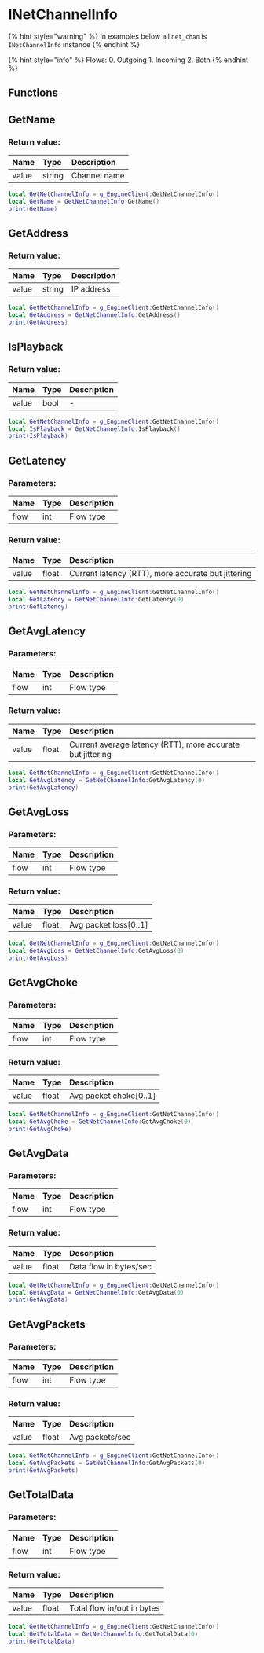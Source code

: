 # INetChannelInfo

{% hint style="warning" %}
In examples below all `net_chan` is `INetChannelInfo` instance
{% endhint %}

{% hint style="info" %}
Flows: 0. Outgoing 1. Incoming 2. Both
{% endhint %}

## Functions

## GetName

### Return value:

| Name | Type | Description |
| :--- | :--- | :--- |
| value | string | Channel name |

```lua
local GetNetChannelInfo = g_EngineClient:GetNetChannelInfo()
local GetName = GetNetChannelInfo:GetName()
print(GetName)
```

## GetAddress

### Return value:

| Name | Type | Description |
| :--- | :--- | :--- |
| value | string | IP address |

```lua
local GetNetChannelInfo = g_EngineClient:GetNetChannelInfo()
local GetAddress = GetNetChannelInfo:GetAddress()
print(GetAddress)
```

## IsPlayback

### Return value:

| Name | Type | Description |
| :--- | :--- | :--- |
| value | bool | - |

```lua
local GetNetChannelInfo = g_EngineClient:GetNetChannelInfo()
local IsPlayback = GetNetChannelInfo:IsPlayback()
print(IsPlayback)
```

## GetLatency

### Parameters:

| Name | Type | Description |
| :--- | :--- | :--- |
| flow | int | Flow type |

### Return value:

| Name | Type | Description |
| :--- | :--- | :--- |
| value | float | Current latency \(RTT\), more accurate but jittering |

```lua
local GetNetChannelInfo = g_EngineClient:GetNetChannelInfo()
local GetLatency = GetNetChannelInfo:GetLatency(0)
print(GetLatency)
```

## GetAvgLatency

### Parameters:

| Name | Type | Description |
| :--- | :--- | :--- |
| flow | int | Flow type |

### Return value:

| Name | Type | Description |
| :--- | :--- | :--- |
| value | float | Current average latency \(RTT\), more accurate but jittering |

```lua
local GetNetChannelInfo = g_EngineClient:GetNetChannelInfo()
local GetAvgLatency = GetNetChannelInfo:GetAvgLatency(0)
print(GetAvgLatency)
```

## GetAvgLoss

### Parameters:

| Name | Type | Description |
| :--- | :--- | :--- |
| flow | int | Flow type |

### Return value:

| Name | Type | Description |
| :--- | :--- | :--- |
| value | float | Avg packet loss\[0..1\] |

```lua
local GetNetChannelInfo = g_EngineClient:GetNetChannelInfo()
local GetAvgLoss = GetNetChannelInfo:GetAvgLoss(0)
print(GetAvgLoss)
```

## GetAvgChoke

### Parameters:

| Name | Type | Description |
| :--- | :--- | :--- |
| flow | int | Flow type |

### Return value:

| Name | Type | Description |
| :--- | :--- | :--- |
| value | float | Avg packet choke\[0..1\] |

```lua
local GetNetChannelInfo = g_EngineClient:GetNetChannelInfo()
local GetAvgChoke = GetNetChannelInfo:GetAvgChoke(0)
print(GetAvgChoke)
```

## GetAvgData

### Parameters:

| Name | Type | Description |
| :--- | :--- | :--- |
| flow | int | Flow type |

### Return value:

| Name | Type | Description |
| :--- | :--- | :--- |
| value | float | Data flow in bytes/sec |

```lua
local GetNetChannelInfo = g_EngineClient:GetNetChannelInfo()
local GetAvgData = GetNetChannelInfo:GetAvgData(0)
print(GetAvgData)
```

## GetAvgPackets

### Parameters:

| Name | Type | Description |
| :--- | :--- | :--- |
| flow | int | Flow type |

### Return value:

| Name | Type | Description |
| :--- | :--- | :--- |
| value | float | Avg packets/sec |

```lua
local GetNetChannelInfo = g_EngineClient:GetNetChannelInfo()
local GetAvgPackets = GetNetChannelInfo:GetAvgPackets(0)
print(GetAvgPackets)
```

## GetTotalData

### Parameters:

| Name | Type | Description |
| :--- | :--- | :--- |
| flow | int | Flow type |

### Return value:

| Name | Type | Description |
| :--- | :--- | :--- |
| value | float | Total flow in/out in bytes |

```lua
local GetNetChannelInfo = g_EngineClient:GetNetChannelInfo()
local GetTotalData = GetNetChannelInfo:GetTotalData(0)
print(GetTotalData)
```

